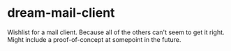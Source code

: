 # dream-mail-client
Wishlist for a mail client. Because all of the others can't seem to get it right. Might include a proof-of-concept at somepoint in the future.
